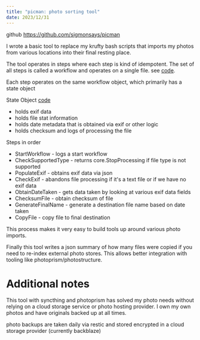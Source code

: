```yaml
---
title: "picman: photo sorting tool"
date: 2023/12/31
---
```


github https://github.com/sigmonsays/picman

I wrote a basic tool to replace my krufty bash scripts that imports my photos from various locations into
their final resting place.

The tool operates in steps where each step is kind of idempotent. The set of all steps is called
a workflow and operates on a single file. see [code](https://github.com/sigmonsays/picman/blob/dev/autosort/workflow.go#L18).

Each step operates on the same workflow object, which primarily has a state object

State Object [code](https://github.com/sigmonsays/picman/blob/dev/core/statefile.go#L26)
- holds exif data
- holds file stat information
- holds date metadata that is obtained via exif or other logic
- holds checksum and logs of processing the file

Steps in order
- StartWorkflow - logs a start workflow
- CheckSupportedType - returns core.StopProcessing if file type is not supported
- PopulateExif - obtains exif data via json
- CheckExif - abandons file processing if it's a text file or if we have no exif data
- ObtainDateTaken - gets data taken by looking at various exif data fields
- ChecksumFile - obtain checksum of file
- GenerateFinalName - generate a destination file name based on date taken
- CopyFile - copy file to final destination

This process makes it very easy to build tools up around various photo imports.

Finally this tool writes a json summary of how many files were copied if you need to re-index
external photo stores. This allows better integration with tooling like photoprism/photostructure.

# Additional notes

This tool with syncthing and photoprism has solved my photo needs without relying on a cloud storage
service or photo hosting provider. I own my own photos and have originals backed up at all times.

photo backups are taken daily via restic and stored encrypted in a cloud storage provider (currently backblaze)
